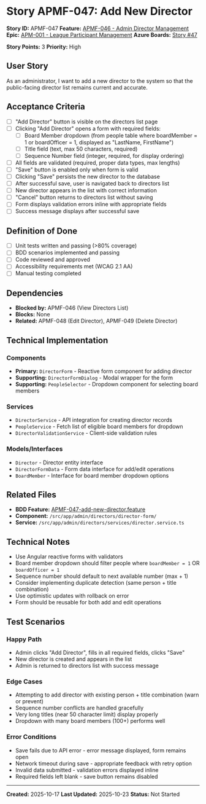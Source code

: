 # Story APMF-047: Add New Director

**Story ID:** APMF-047
**Feature:** [APMF-046 - Admin Director Management](../features/apm/APMF-046-director-management.md)
**Epic:** [APM-001 - League Participant Management](../epics/APM-001-admin-people-management.md)
**Azure Boards:** [Story #47](https://dev.azure.com/rsalit1516/Hoops/_workitems/edit/47)

**Story Points:** 3
**Priority:** High

## User Story

As an administrator, I want to add a new director to the system so that the public-facing director list remains current and accurate.

## Acceptance Criteria

- [ ] "Add Director" button is visible on the directors list page
- [ ] Clicking "Add Director" opens a form with required fields:
  - [ ] Board Member dropdown (from people table where boardMember = 1 or boardOfficer = 1, displayed as "LastName, FirstName")
  - [ ] Title field (text, max 50 characters, required)
  - [ ] Sequence Number field (integer, required, for display ordering)
- [ ] All fields are validated (required, proper data types, max lengths)
- [ ] "Save" button is enabled only when form is valid
- [ ] Clicking "Save" persists the new director to the database
- [ ] After successful save, user is navigated back to directors list
- [ ] New director appears in the list with correct information
- [ ] "Cancel" button returns to directors list without saving
- [ ] Form displays validation errors inline with appropriate fields
- [ ] Success message displays after successful save

## Definition of Done

- [ ] Unit tests written and passing (>80% coverage)
- [ ] BDD scenarios implemented and passing
- [ ] Code reviewed and approved
- [ ] Accessibility requirements met (WCAG 2.1 AA)
- [ ] Manual testing completed

## Dependencies

- **Blocked by:** APMF-046 (View Directors List)
- **Blocks:** None
- **Related:** APMF-048 (Edit Director), APMF-049 (Delete Director)

## Technical Implementation

### Components

- **Primary:** `DirectorForm` - Reactive form component for adding director
- **Supporting:** `DirectorFormDialog` - Modal wrapper for the form
- **Supporting:** `PeopleSelector` - Dropdown component for selecting board members

### Services

- `DirectorService` - API integration for creating director records
- `PeopleService` - Fetch list of eligible board members for dropdown
- `DirectorValidationService` - Client-side validation rules

### Models/Interfaces

- `Director` - Director entity interface
- `DirectorFormData` - Form data interface for add/edit operations
- `BoardMember` - Interface for board member dropdown options

## Related Files

- **BDD Feature:** [APMF-047-add-new-director.feature](../features/apm/APMF-047-add-new-director.feature)
- **Component:** `/src/app/admin/directors/director-form/`
- **Service:** `/src/app/admin/directors/services/director.service.ts`

## Technical Notes

- Use Angular reactive forms with validators
- Board member dropdown should filter people where `boardMember = 1` OR `boardOfficer = 1`
- Sequence number should default to next available number (max + 1)
- Consider implementing duplicate detection (same person + title combination)
- Use optimistic updates with rollback on error
- Form should be reusable for both add and edit operations

## Test Scenarios

### Happy Path

- Admin clicks "Add Director", fills in all required fields, clicks "Save"
- New director is created and appears in the list
- Admin is returned to directors list with success message

### Edge Cases

- Attempting to add director with existing person + title combination (warn or prevent)
- Sequence number conflicts are handled gracefully
- Very long titles (near 50 character limit) display properly
- Dropdown with many board members (100+) performs well

### Error Conditions

- Save fails due to API error - error message displayed, form remains open
- Network timeout during save - appropriate feedback with retry option
- Invalid data submitted - validation errors displayed inline
- Required fields left blank - save button remains disabled

---

**Created:** 2025-10-17
**Last Updated:** 2025-10-23
**Status:** Not Started
